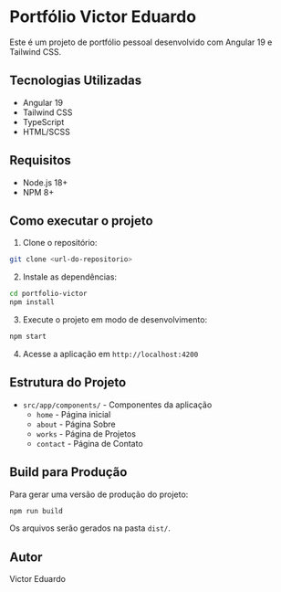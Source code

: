 # Portfólio Victor Eduardo

Este é um projeto de portfólio pessoal desenvolvido com Angular 19 e Tailwind CSS.

## Tecnologias Utilizadas

- Angular 19
- Tailwind CSS
- TypeScript
- HTML/SCSS

## Requisitos

- Node.js 18+ 
- NPM 8+

## Como executar o projeto

1. Clone o repositório:
```bash
git clone <url-do-repositorio>
```

2. Instale as dependências:
```bash
cd portfolio-victor
npm install
```

3. Execute o projeto em modo de desenvolvimento:
```bash
npm start
```

4. Acesse a aplicação em `http://localhost:4200`

## Estrutura do Projeto

- `src/app/components/` - Componentes da aplicação
  - `home` - Página inicial
  - `about` - Página Sobre
  - `works` - Página de Projetos
  - `contact` - Página de Contato

## Build para Produção

Para gerar uma versão de produção do projeto:

```bash
npm run build
```

Os arquivos serão gerados na pasta `dist/`.

## Autor

Victor Eduardo
